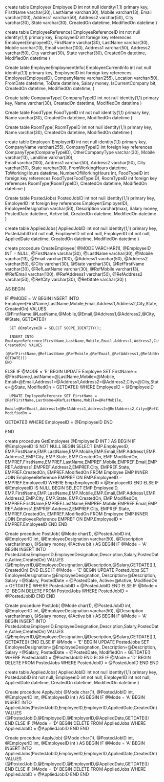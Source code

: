 
create table Employee(
  EmployeeID int not null identity(1,1) primary key,
  FirstName varchar(30),
  LastName varchar(30),
  Mobile varchar(13), 
  Email varchar(100),
  Address1 varchar(50),
  Address2 varchar(50),
  City varchar(30),
  State varchar(30),
  CreatedOn datetime,
  ModifiedOn datetime
 )
 
 
 create table EmployeeReference(
  EmployeeReferenceID int not null identity(1,1) primary key,
  EmployeeID int foreign key references Employee(EmployeeID),
  FirstName varchar(30),
  LastName varchar(30),
  Mobile varchar(13), 
  Email varchar(100),
  Address1 varchar(50),
  Address2 varchar(50),
  City varchar(30),
  State varchar(30),
  CreatedOn datetime,
  ModifiedOn datetime
 )
 
 Create table EmployeeEmploymentInfo(
   EmployeeCurrentInfo int not null identity(1,1) primary key,
   EmployeeID int foreign key references Employee(EmployeeID),
   CompanyName varchar(255),
   Location varchar(50),
   FromDate datetime,
   ToDate datetime,
   Salary money,
   IsCurrentCompany bit,
   CreatedOn datetime,
   ModifiedOn datetime,
   )
 


Create table CompanyType(
   CompanyTypeID int not null identity(1,1) primary key,
   Name varchar(30),
   CreatedOn datetime,
   ModifiedOn datetime
   )
 
 
 Create table FoodType(
   FoodTypeID int not null identity(1,1) primary key,
   Name varchar(30),
   CreatedOn datetime,
   ModifiedOn datetime
   )
   
   Create table RoomType(
   RoomTypeID int not null identity(1,1) primary key,
   Name varchar(30),
   CreatedOn datetime,
   ModifiedOn datetime
   )
   
create table Employer(
  EmployerID int not null identity(1,1) primary key,
  CompanyName varchar(255),
  CompanyTypeID int foreign key references CompanyType(CompanyTypeID),
  OtherCompanyType varchar(30),
  Mobile varchar(13), 
  Landline varchar(30),  
  Email varchar(100),
  Address1 varchar(50),
  Address2 varchar(50),
  City varchar(30),
  State varchar(30),
  FromWorkingHours datetime,
  ToWorkingHours datetime,
  NumberOfWorkingHours int,
  FoodTypeID int foreign key references FoodType(FoodTypeID),
  RoomTypeID int foreign key references RoomType(RoomTypeID),
  CreatedOn datetime,
  ModifiedOn datetime
 )
 

Create table PostedJobs(
  PostedJobID int not null identity(1,1) primary key,
  EmployerID int foreign key references Employer(EmployerID),
  EmployeeDesignation varchar(50),
  Description varchar(max),
  Salary money,
  PostedDate datetime,
  Active bit,
  CreatedOn datetime,
  ModifiedOn datetime
)


create table AppliedJobs(
  AppliedJobID int not null identity(1,1) primary key,
  PostedJobID int not null,
  EmployeeID int not null,
  EmployerID int not null,
  AppliedDate datetime,
  CreatedOn datetime,
  ModifiedOn datetime
  )



create procedure CreateEmployee(
  @MODE VARCHAR(1),
  @EmployeeID INT = NULL,
  @FirstName varchar(30),
  @LastName varchar(30),
  @Mobile varchar(13), 
  @Email varchar(100),
  @Address1 varchar(50),
  @Address2 varchar(50),
  @City varchar(30),
  @State varchar(30),
  @RefFirstName varchar(30),
  @RefLastName varchar(30),
  @RefMobile varchar(13), 
  @RefEmail varchar(100),
  @RefAddress1 varchar(50),
  @RefAddress2 varchar(50),
  @RefCity varchar(30),
  @RefState varchar(30)
)
  
  AS
  BEGIN
  
  IF @MODE = 'A'
    BEGIN
      INSERT INTO Employee(FirstName,LastName,Mobile,Email,Address1,Address2,City,State, CreatedOn) VALUES
      (@FirstName,@LastName,@Mobile,@Email,@Address1,@Address2,@City,@State, GETDATE())
      
      SET @EmployeeID = SELECT SCOPE_IDENTITY();
      
      INSERT INTO EmployeeReference(FirstName,LastName,Mobile,Email,Address1,Address2,City,State, CreatedOn) VALUES
      (@RefFirstName,@RefLastName,@RefMobile,@RefEmail,@RefAddress1,@RefAddress2,@RefCity,@RefState, GETDATE())
    END
  ELSE IF @MODE = 'E'
    BEGIN
      UPDATE Employee SET FirstName = @FirstName,LastName=@LastName,Mobile=@Mobile,
      Email=@Email,Address1=@Address1,Address2=@Address2,City=@City,State=@State, ModifiedOn = GETDATE()
      WHERE EmployeeID = @EmployeeID
      
      UPDATE EmployeeReference SET FirstName = @RefFirstName,LastName=@RefLastName,Mobile=@RefMobile,
      Email=@RefEmail,Address1=@RefAddress1,Address2=@RefAddress2,City=@RefCity,State=@RefState, ModifiedOn = 

GETDATE()
      WHERE EmployeeID = @EmployeeID
    END
      
  END
 

create procedure GetEmployee(
  @EmployeeID INT 
)
  AS
  BEGIN
      IF @EmployeeID IS NOT NULL
      BEGIN
        SELECT EMP.EmployeeID, EMP.FirstName,EMP.LastName,EMP.Mobile,EMP.Email,EMP.Address1,EMP.Address2,EMP.City,
        EMP.State, EMP.CreatedOn, EMP.ModifiedOn, 
        EMPREF.FirstName,EMPREF.LastName,EMPREF.Mobile,EMPREF.Email,EMPREF.Address1,EMPREF.Address2,EMPREF.City,
        EMPREF.State, EMPREF.CreatedOn, EMPREF.ModifiedOn
        FROM Employee EMP INNER JOIN EmployeeReference EMPREF ON
        EMP.EmployeeID = EMPREF.EmployeeID
        WHERE Emp.EmployeeID = @EmployeeID
      END
      ELSE IF @EmployeeID IS NULL
      BEGIN
        SELECT EMP.EmployeeID, EMP.FirstName,EMP.LastName,EMP.Mobile,EMP.Email,EMP.Address1,EMP.Address2,EMP.City,
        EMP.State, EMP.CreatedOn, EMP.ModifiedOn, 
        EMPREF.FirstName,EMPREF.LastName,EMPREF.Mobile,EMPREF.Email,EMPREF.Address1,EMPREF.Address2,EMPREF.City,
        EMPREF.State, EMPREF.CreatedOn, EMPREF.ModifiedOn
        FROM Employee EMP INNER JOIN EmployeeReference EMPREF ON
        EMP.EmployeeID = EMPREF.EmployeeID
      END
  END
  
 
 
 Create procedure PostJob(
  @Mode char(1),
  @PostedJobID int,
  @EmployerID int,
  @EmployeeDesignation varchar(50),
  @Description varchar(max),
  @Salary money,
  @Active bit
  )
  AS
  BEGIN
    IF @Mode = 'A'
      BEGIN
        INSERT INTO PostedJobs(EmployerID,EmployeeDesignation,Description,Salary,PostedDate,Active,CreatedOn)
        VALUES (@EmployerID,@EmployeeDesignation,@Description,@Salary,GETDATE(),1,CreatedOn)
      END
    ELSE IF @Mode = 'E'
      BEGIN
        UPDATE PostedJobs SET EmployeeDesignation=@EmployeeDesignation, Description=@Description,
        Salary =@Salary, PostedDate = @PostedDate, Active=@Active, ModifiedOn = GETDATE()
        WHERE PostedJobID = @PostedJobID
      END
    ELSE IF @Mode = 'D'
       BEGIN
         DELETE FROM PostedJobs WHERE PostedJobID = @PostedJobID
       END
  END

Create procedure PostJob(
  @Mode char(1),
  @PostedJobID int,
  @EmployerID int,
  @EmployeeDesignation varchar(50),
  @Description varchar(max),
  @Salary money,
  @Active bit
  )
  AS
  BEGIN
    IF @Mode = 'A'
      BEGIN
        INSERT INTO PostedJobs(EmployerID,EmployeeDesignation,Description,Salary,PostedDate,Active,CreatedOn)
        VALUES (@EmployerID,@EmployeeDesignation,@Description,@Salary,GETDATE(),1,GETDATE())
      END
    ELSE IF @Mode = 'E'
      BEGIN
        UPDATE PostedJobs SET EmployeeDesignation=@EmployeeDesignation, Description=@Description,
        Salary =@Salary, PostedDate = @PostedDate, ModifiedOn = GETDATE()
        WHERE PostedJobID = @PostedJobID
      END
    ELSE IF @Mode = 'D'
       BEGIN
         DELETE FROM PostedJobs WHERE PostedJobID = @PostedJobID
       END
  END
  
create table AppliedJobs(
  AppliedJobID int not null identity(1,1) primary key,
  PostedJobID int not null,
  EmployeeID int not null,
  EmployerID int not null,
  AppliedDate datetime,
  CreatedOn datetime,
  ModifiedOn datetime
  )
  
Create procedure ApplyJob(
  @Mode char(1),
  @PostedJobID int,
  @EmployerID int,
  @EmployeeID int
  )
  AS
  BEGIN
    IF @Mode = 'A'
      BEGIN
        INSERT INTO AppliedJobs(PostedJobID,EmployeeID,EmployerID,AppliedDate,CreatedOn)
        VALUES (@PostedJobID,@EmployeeID,@EmployerID,@AppliedDate,GETDATE())
      END
    ELSE IF @Mode = 'D'
       BEGIN
         DELETE FROM AppliedJobs WHERE AppliedJobID = @AppliedJobID
       END
  END
  

  
Create procedure ApplyJob(
  @Mode char(1),
  @PostedJobID int,
  @EmployerID int,
  @EmployeeID int
  )
  AS
  BEGIN
    IF @Mode = 'A'
      BEGIN
        INSERT INTO AppliedJobs(PostedJobID,EmployeeID,EmployerID,AppliedDate,CreatedOn)
        VALUES (@PostedJobID,@EmployeeID,@EmployerID,@AppliedDate,GETDATE())
      END
    ELSE IF @Mode = 'D'
       BEGIN
         DELETE FROM AppliedJobs WHERE AppliedJobID = @AppliedJobID
       END
  END
 
